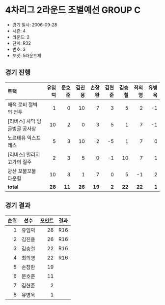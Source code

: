 # 4차리그 2라운드 조별예선 GROUP C

- 경기 일시: 2006-09-28
- 시즌: 4
- 라운드: 2
- 단계: R32
- 번호: 3
- 포맷: 5라운드제





## 경기 진행

| 트랙 | 유임덕 | 문호준 | 김진용 | 손창완 | 김현준 | 김승철 | 최의영 | 유병욱 |
|:---|---:|---:|---:|---:|---:|---:|---:|---:|
| 해적 로비 절벽의 전투 | 1 | 0 | 10 | 7 | 3 | 5 | 2 | -1 |
| [리버스] 사막 빙글빙글 공사장 | 10 | 2 | 0 | 3 | 5 | 1 | 7 | -1 |
| 노르테유 익스프레스 | 5 | 3 | 10 | 2 | -5 | 1 | 7 | 0 |
| [리버스] 빌리지 고가의 질주 | 2 | 3 | 5 | 0 | -1 | 10 | 7 | 1 |
| 광산 꼬불꼬불 다운힐 | 10 | 3 | 1 | 7 | 0 | 5 | -1 | 2 |
| __total__ | __28__ | __11__ | __26__ | __19__ | __2__ | __22__ | __22__ | __1__ |




## 경기 결과

| 순위 | 선수 | 포인트 | 결과 |
|---:|:---:|---:|:---:|
| 1 | 유임덕 | 28 | R16 |
| 2 | 김진용 | 26 | R16 |
| 3 | 김승철 | 22 | R16 |
| 4 | 최의영 | 22 | R16 |
| 5 | 손창완 | 19 |  |
| 6 | 문호준 | 11 |  |
| 7 | 김현준 | 2 |  |
| 8 | 유병욱 | 1 |  |


